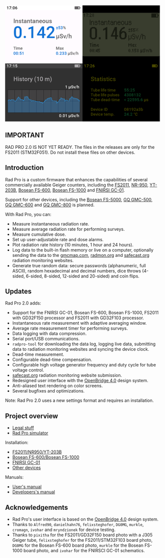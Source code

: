 ![Title](docs/img/radpro-title.png)

<!-- [![Rad Pro Demonstration](docs/img/radpro-video.jpg)](https://www.youtube.com/watch?v=7dpVG1jSLn8) -->

## IMPORTANT

RAD PRO 2.0 IS NOT YET READY. The files in the releases are only for the FS2011 (STM32F051). Do not install these files on other devices.

## Introduction

Rad Pro is a custom firmware that enhances the capabilities of several commercially available Geiger counters, including the [FS2011](https://www.amazon.com/s?k=fs2011), [NR-950](https://www.amazon.com/s?k=nr950), [YT-203B](https://www.amazon.com/s?k=yt-203b), [Bosean FS-600](https://www.bosean.net/products/nuclear_radiation_detector.html), [Bosean FS-1000](https://www.bosean.net/products/FS-1000_nuclear_radiation_detector.html) and [FNIRSI GC-01](https://www.fnirsi.com.cn/product/704376090398953472).

Support for other devices, including the [Bosean FS-5000](https://www.bosean.net/FS-5000-Nuclear-Radiation-Detector.html), [GQ GMC-500](https://www.gqelectronicsllc.com/comersus/store/comersus_viewItem.asp?idProduct=5629), [GQ GMC-600](https://www.gqelectronicsllc.com/comersus/store/comersus_viewItem.asp?idProduct=5637) and [GQ GMC-800](https://www.gqelectronicsllc.com/comersus/store/comersus_viewItem.asp?idProduct=5859) is planned.

With Rad Pro, you can:

* Measure instantaneous radiation rate.
* Measure average radiation rate for performing surveys.
* Measure cumulative dose.
* Set up user-adjustable rate and dose alarms.
* Plot radiation rate history (10 minutes, 1 hour and 24 hours).
* Log data to the built-in flash memory or live on a computer, optionally sending the data to the [gmcmap.com](https://gmcmap.com), [radmon.org](https://radmon.org) and [safecast.org](https://map.safecast.org) radiation monitoring websites.
* Generate true random data: secure passwords (alphanumeric, full ASCII), random hexadecimal and decimal numbers, dice throws (4-sided, 6-sided, 8-sided, 12-sided and 20-sided) and coin flips.

## Updates

Rad Pro 2.0 adds:

* Support for the FNIRSI GC-01, Bosean FS-600, Bosean FS-1000, FS2011 with GD32F150 processor and FS2011 with GD32F103 processor.
* Instantaneous rate measurement with adaptive averaging window.
* Average rate measurement timer for performing surveys.
* Data logging with data compression.
* Serial port/USB communications.
* `radpro-tool` for downloading the data log, logging live data, submitting data to radiation monitoring websites and syncing the device clock.
* Dead-time measurement.
* Configurable dead-time compensation.
* Configurable high voltage generator frequency and duty cycle for tube voltage control.
* [safecast.org](https://map.safecast.org) radiation monitoring website submission.
* Redesigned user interface with the [OpenBridge 4.0](https://www.openbridge.no/) design system.
* Anti-aliased text rendering on color screens.
* Several bugfixes and optimizations.

Note: Rad Pro 2.0 uses a new settings format and requires an installation.

## Project overview

* [Legal stuff](docs/legal.md)
* [Rad Pro simulator](docs/install-simsdl.md)

Installation:

* [FS2011/NR950/YT-203B](docs/install-fs2011.md)
* [Bosean FS-600/Bosean FS-1000](docs/install-fs600-fs1000.md)
* [FNIRSI GC-01](docs/install-gc01.md)
* [Other devices](docs/install-other.md)

Manuals:

* [User's manual](docs/manual.md)
* [Developers's manual](docs/developers.md)

## Acknowledgements

* Rad Pro's user interface is based on the [OpenBridge 4.0](https://www.openbridge.no/) design system.
* Thanks to `Alfred90`, `danielhahn76`, `felixsteghofer`, `DG0MG`, `murkle`, `cromagn`, `ivohar` and `mryndzionek` for device testing.
* Thanks to `pixitha` for the FS2011/GD32F150 board photo with a J305 Geiger tube, `felixsteghofer` for the FS2011/STM32F103 board photo, `DG0MG` for the Bosean FS-600 board photo, `murkle` for the Bosean FS-1000 board photo, and `ivohar` for the FNIRSCI GC-01 schematics.
